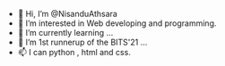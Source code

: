 - 👋 Hi, I’m @NisanduAthsara
- 👀 I’m interested in Web developing and programming.
- 🌱 I’m currently learning ...
- 💞️ I’m 1st runnerup of the BITS'21 ...
- 📫 I can python , html and css.

<!---
NisanduAthsara/NisanduAthsara is a ✨ special ✨ repository because its `README.md` (this file) appears on your GitHub profile.
You can click the Preview link to take a look at your changes.
--->

